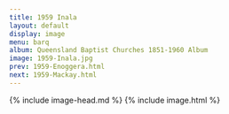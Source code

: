 ```yaml
---
title: 1959 Inala
layout: default
display: image
menu: barq
album: Queensland Baptist Churches 1851-1960 Album
image: 1959-Inala.jpg
prev: 1959-Enoggera.html
next: 1959-Mackay.html
---
```

{% include image-head.md %}
{% include image.html %}